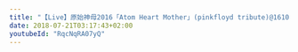 ```yaml
---
title: "【Live】原始神母2016「Atom Heart Mother」(pinkfloyd tribute)@161027Chicken George"
date: 2018-07-21T03:17:43+02:00
youtubeId: "RqcNqRA07yQ"
---
```


